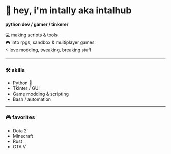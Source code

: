# 👋 hey, i'm intally aka intalhub

**python dev / gamer / tinkerer**

💻 making scripts & tools  
🎮 into rpgs, sandbox & multiplayer games  
⚡ love modding, tweaking, breaking stuff  

---

### 🛠️ skills
- Python 🐍
- Tkinter / GUI
- Game modding & scripting
- Bash / automation

---

### 🎮 favorites
- Dota 2  
- Minecraft  
- Rust  
- GTA V  

